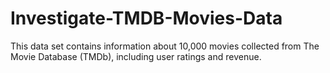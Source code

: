 # Investigate-TMDB-Movies-Data
This data set contains information about 10,000 movies collected from The Movie Database (TMDb), including user ratings and revenue.
